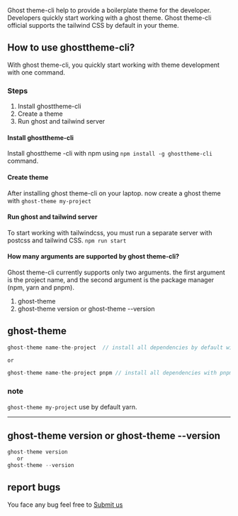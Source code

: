 Ghost theme-cli help to provide a boilerplate theme for the developer. Developers quickly start working with a ghost theme. Ghost theme-cli official supports the tailwind CSS  by default in your theme.

## How to use ghosttheme-cli?
With ghost theme-cli, you quickly start working with theme development with one command.
### Steps
1. Install ghosttheme-cli
2. Create a theme
3. Run ghost and tailwind server

#### Install ghosttheme-cli
Install ghosttheme -cli with npm using `npm install -g ghosttheme-cli` command.

#### Create theme
After installing ghost theme-cli on your laptop. now create a ghost theme with 
`ghost-theme my-project`

#### Run ghost and tailwind server
To start working with tailwindcss, you must run a separate server with postcss and tailwind CSS.
`npm run start`


#### How many arguments are supported by ghost theme-cli?
Ghost theme-cli currently supports only two arguments. the first argument is the project name, and the second argument is the package manager (npm, yarn and pnpm).

1. ghost-theme
2. ghost-theme version or ghost-theme --version

## ghost-theme
```javascript 
ghost-theme name-the-project  // install all dependencies by default with yarn

or

ghost-theme name-the-project pnpm // install all dependencies with pnpm

```

### note 
`ghost-theme my-project` use by default yarn. 

---

## ghost-theme version or ghost-theme --version
```javascript
ghost-theme version
   or 
ghost-theme --version
```

## report bugs 
You face any bug feel free to [Submit us](https://www.google.com)
